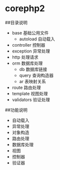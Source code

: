 # corephp2
##目录说明
- base 基础公用文件
	- autoload 自动载入
- controller 控制器
- exception 异常处理
- http 处理请求
- orm 数据库处理
    - db 数据库链接
    - query 查询构造器
    - ar 表映射关系
- route 路由处理
- template 视图处理
- validators 验证处理

##功能说明
- 自动载入
- 异常处理
- 对象构造
- 路由处理
- 数据库处理
- 视图
- 控制器
- 验证器
